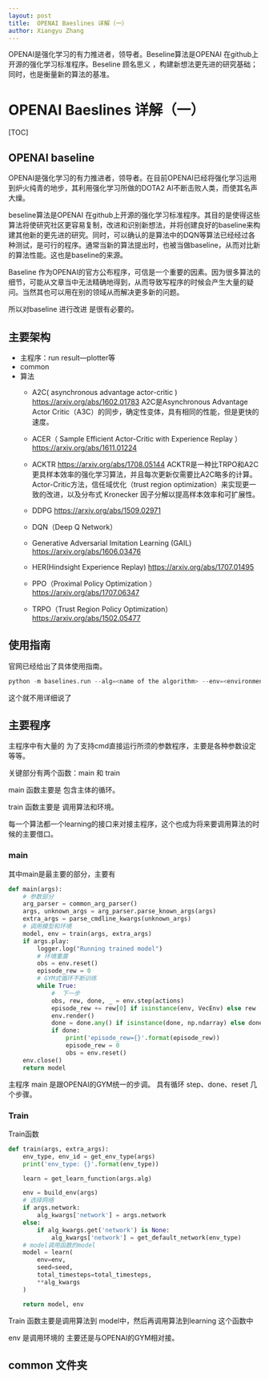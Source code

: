```yaml
---
layout: post
title:  OPENAI Baeslines 详解（一）
author: Xiangyu Zhang
---
```


OPENAI是强化学习的有力推进者，领导者。Beseline算法是OPENAI 在github上开源的强化学习标准程序。Beseline 顾名思义 ，构建新想法更先进的研究基础；同时，也是衡量新的算法的基准。

# OPENAI Baeslines 详解（一）



[TOC]



##  OPENAI baseline

OPENAI是强化学习的有力推进者，领导者。在目前OPENAI已经将强化学习运用到炉火纯青的地步，其利用强化学习所做的DOTA2  AI不断击败人类，而使其名声大燥。

beseline算法是OPENAI 在github上开源的强化学习标准程序。其目的是使得这些算法将使研究社区更容易复制，改进和识别新想法，并将创建良好的baseline来构建其他新的更先进的研究。同时，可以确认的是算法中的DQN等算法已经经过各种测试，是可行的程序。通常当新的算法提出时，也被当做baseline，从而对比新的算法性能。这也是baseline的来源。

Baseline 作为OPENAI的官方公布程序，可信是一个重要的因素。因为很多算法的细节，可能从文章当中无法精确地得到，从而导致写程序的时候会产生大量的疑问。当然其也可以用在别的领域从而解决更多新的问题。

所以对baseline 进行改进 是很有必要的。

## 主要架构

+ 主程序：run result—plotter等
+ common
+ 算法
  + A2C( asynchronous advantage actor-critic  )   https://arxiv.org/abs/1602.01783
A2C是Asynchronous Advantage Actor Critic（A3C）的同步，确定性变体，具有相同的性能，但是更快的速度。 
  + ACER（ Sample Efficient Actor-Critic with Experience Replay ）https://arxiv.org/abs/1611.01224
  + ACKTR https://arxiv.org/abs/1708.05144
  ACKTR是一种比TRPO和A2C更具样本效率的强化学习算法，并且每次更新仅需要比A2C略多的计算。Actor-Critic方法，信任域优化（trust region optimization）来实现更一致的改进，以及分布式 Kronecker 因子分解以提高样本效率和可扩展性。
  + DDPG https://arxiv.org/abs/1509.02971

  +  DQN（Deep Q  Network）
  + Generative Adversarial Imitation Learning (GAIL) https://arxiv.org/abs/1606.03476
  + HER(Hindsight Experience Replay) https://arxiv.org/abs/1707.01495
  + PPO（Proximal Policy Optimization ） https://arxiv.org/abs/1707.06347
  + TRPO（Trust Region Policy Optimization）  https://arxiv.org/abs/1502.05477

## 使用指南

官网已经给出了具体使用指南。

```python
python -m baselines.run --alg=<name of the algorithm> --env=<environment_id> [additional arguments]
```

这个就不用详细说了

## 主要程序

主程序中有大量的 为了支持cmd直接运行所须的参数程序，主要是各种参数设定等等。

关键部分有两个函数：main 和 train

main 函数主要是 包含主体的循环。

train  函数主要是 调用算法和环境。

每一个算法都一个learning的接口来对接主程序，这个也成为将来要调用算法的时候的主要借口。

### main

其中main是最主要的部分，主要有

```python
def main(args):
    # 参数部分
    arg_parser = common_arg_parser()
    args, unknown_args = arg_parser.parse_known_args(args)
    extra_args = parse_cmdline_kwargs(unknown_args)
    # 调用模型和环境
    model, env = train(args, extra_args)
    if args.play:
        logger.log("Running trained model")
        # 环境重置
        obs = env.reset()
        episode_rew = 0
        # GYM式循环不断训练
        while True:
            #  下一步
            obs, rew, done, _ = env.step(actions)
            episode_rew += rew[0] if isinstance(env, VecEnv) else rew
            env.render()
            done = done.any() if isinstance(done, np.ndarray) else done
            if done:
                print('episode_rew={}'.format(episode_rew))
                episode_rew = 0
                obs = env.reset()
    env.close()
    return model
```

主程序 main 是跟OPENAI的GYM统一的步调。   具有循环 step、done、reset 几个步骤。

### Train

Train函数

``` python
def train(args, extra_args):
    env_type, env_id = get_env_type(args)
    print('env_type: {}'.format(env_type))

    learn = get_learn_function(args.alg)

    env = build_env(args)
    # 选择网络 
    if args.network:
        alg_kwargs['network'] = args.network
    else:
        if alg_kwargs.get('network') is None:
            alg_kwargs['network'] = get_default_network(env_type)
    # model调用函数的model      
    model = learn(
        env=env,
        seed=seed,
        total_timesteps=total_timesteps,
        **alg_kwargs
    )

    return model, env
```



Train 函数主要是调用算法到 model中，然后再调用算法到learning 这个函数中

env   是调用环境的 主要还是与OPENAI的GYM相对接。





## common 文件夹





 



 
